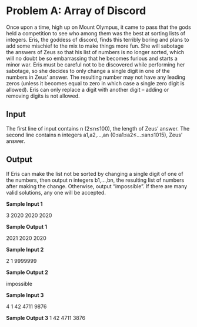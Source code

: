 # Problem A: Array of Discord

Once upon a time, high up on Mount Olympus, it came to pass that the gods held a competition to see who among them was the best at sorting lists of integers. Eris, the goddess of discord, finds this terribly boring and plans to add some mischief to the mix to make things more fun. She will sabotage the answers of Zeus so that his list of numbers is no longer sorted, which will no doubt be so embarrassing that he becomes furious and starts a minor war.
Eris must be careful not to be discovered while performing her sabotage, so she decides to only change a single digit in one of the numbers in Zeus’ answer. The resulting number may not have any leading zeros (unless it becomes equal to zero in which case a single zero digit is allowed). Eris can only replace a digit with another digit – adding or removing digits is not allowed.

## Input

The first line of input contains n (2≤n≤100), the length of Zeus’ answer. The second line contains n integers a1,a2,…,an (0≤a1≤a2≤…≤an≤1015), Zeus’ answer.

## Output

If Eris can make the list not be sorted by changing a single digit of one of the numbers, then output n integers b1,…,bn, the resulting list of numbers after making the change. Otherwise, output “impossible”. If there are many valid solutions, any one will be accepted.

**Sample Input 1**

3
2020 2020 2020

**Sample Output 1**

2021 2020 2020

**Sample Input 2**

2
1 9999999

**Sample Output 2**

impossible

**Sample Input 3**

4
1 42 4711 9876

**Sample Output 3**
1 42 4711 3876
